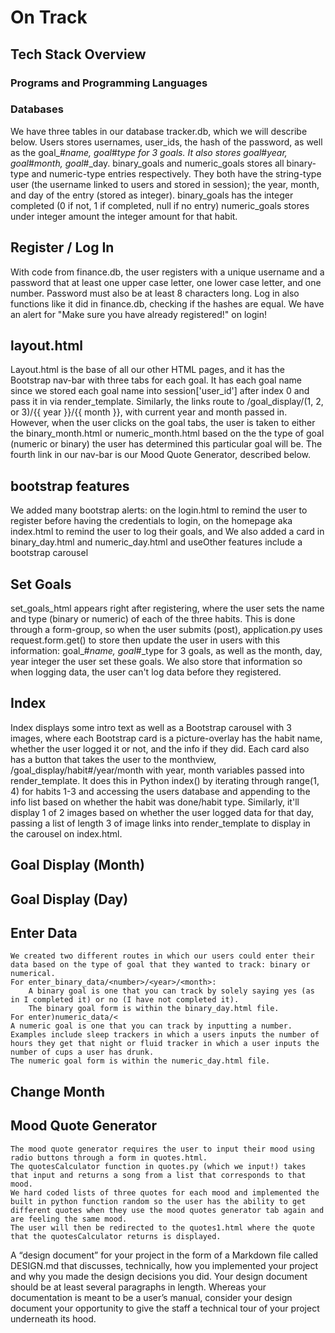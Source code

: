 # On Track

## Tech Stack Overview

### Programs and Programming Languages


### Databases
We have three tables in our database tracker.db, which we will describe below.
Users stores usernames, user_ids, the hash of the password, as well as the goal_#_name, goal_#_type for 3 goals.
    It also stores goal_#_year, goal_#_month, goal_#_day.
binary_goals and numeric_goals stores all binary-type and numeric-type entries respectively.
They both have the string-type user (the username linked to users and stored in session);
    the year, month, and day of the entry (stored as integer).
    binary_goals has the integer completed (0 if not, 1 if completed, null if no entry)
    numeric_goals stores under integer amount the integer amount for that habit.

## Register / Log In
With code from finance.db, the user registers with a unique username and a password that at least one upper case letter, one lower case letter, and one number. Password must also be at least 8 characters long.
Log in also functions like it did in finance.db, checking if the hashes are equal.
We have an alert for "Make sure you have already registered!" on login!


## layout.html
Layout.html is the base of all our other HTML pages, and it has the Bootstrap nav-bar with three tabs for each goal.
It has each goal name since we stored each goal name into session['user_id'] after index 0 and pass it in via render_template.
Similarly, the links route to /goal_display/(1, 2, or 3)/{{ year }}/{{ month }}, with current year and month passed in.
However, when the user clicks on the goal tabs, the user is taken to either the binary_month.html or numeric_month.html based on the the type of goal (numeric or binary) the user has determined this particular goal will be.
The fourth link in our nav-bar is our Mood Quote Generator, described below.
## bootstrap features
We added many bootstrap alerts: on the login.html to remind the user to register before having the credentials to login, on the homepage aka index.html to remind the user to log their goals, and
We also added a card in binary_day.html and numeric_day.html and useOther features include a bootstrap carousel

## Set Goals
set_goals_html appears right after registering, where the user sets the name and type (binary or numeric) of each of the three habits.
This is done through a form-group, so when the user submits (post), application.py uses request.form.get() to store then update the user in users
with this information: goal_#_name, goal_#_type for 3 goals, as well as the month, day, year integer the user set these goals.
We also store that information so when logging data, the user can't log data before they registered.


## Index
Index displays some intro text as well as a Bootstrap carousel with 3 images, where each Bootstrap card is a picture-overlay has the habit name, whether the user logged it or not, and the info if they did.
Each card also has a button that takes the user to the monthview, /goal_display/habit#/year/month with year, month variables passed into render_template.
It does this in Python index() by iterating through range(1, 4) for habits 1-3 and accessing the users database and appending to the info list based on whether the habit was done/habit type.
Similarly, it'll display 1 of 2 images based on whether the user logged data for that day, passing a list of length 3 of image links into render_template to display in the carousel on index.html.

## Goal Display (Month)

## Goal Display (Day)


## Enter Data
    We created two different routes in which our users could enter their data based on the type of goal that they wanted to track: binary or numerical.
    For enter_binary_data/<number>/<year>/<month>:
        A binary goal is one that you can track by solely saying yes (as in I completed it) or no (I have not completed it).
        The binary goal form is within the binary_day.html file.
    For enter)numeric_data/<
    A numeric goal is one that you can track by inputting a number. Examples include sleep trackers in which a users inputs the number of hours they get that night or fluid tracker in which a user inputs the number of cups a user has drunk.
    The numeric goal form is within the numeric_day.html file.

## Change Month

## Mood Quote Generator
    The mood quote generator requires the user to input their mood using radio buttons through a form in quotes.html.
    The quotesCalculator function in quotes.py (which we input!) takes that input and returns a song from a list that corresponds to that mood.
    We hard coded lists of three quotes for each mood and implemented the built in python function random so the user has the ability to get different quotes when they use the mood quotes generator tab again and are feeling the same mood.
    The user will then be redirected to the quotes1.html where the quote that the quotesCalculator returns is displayed.


A “design document” for your project in the form of a Markdown file called DESIGN.md
that discusses, technically, how you implemented your project and why you made the design
decisions you did. Your design document should be at least several paragraphs in length.
Whereas your documentation is meant to be a user’s manual, consider your design document
your opportunity to give the staff a technical tour of your project underneath its hood.
